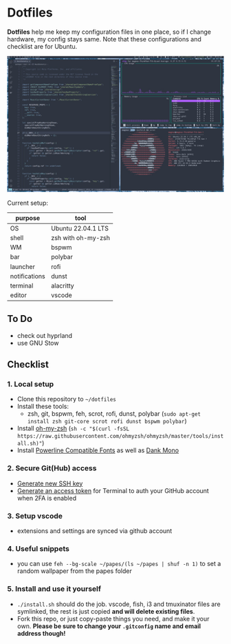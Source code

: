# Dotfiles

**Dotfiles** help me keep my configuration files in one place, so if I change hardware, my config stays same.
Note that these configurations and checklist are for Ubuntu.

![screenshot](./screenshot.jpeg)

Current setup:

purpose|tool
-----|-----
OS|Ubuntu 22.04.1 LTS
shell|zsh with oh-my-zsh
WM|bspwm
bar|polybar
launcher|rofi
notifications|dunst
terminal|alacritty
editor|vscode

## To Do

- check out hyprland
- use GNU Stow

## Checklist

### 1. Local setup

- Clone this repository to `~/dotfiles`
- Install these tools:
  - zsh, git, bspwm, feh, scrot, rofi, dunst, polybar (`sudo apt-get install zsh git-core scrot rofi dunst bspwm polybar`)
- Install [oh-my-zsh](https://github.com/ohmyzsh/ohmyzsh) (`sh -c "$(curl -fsSL https://raw.githubusercontent.com/ohmyzsh/ohmyzsh/master/tools/install.sh)"`)
- Install [Powerline Compatible Fonts](https://github.com/powerline/fonts) as well as [Dank Mono](https://dank.sh/)

### 2. Secure Git(Hub) access

- [Generate new SSH key](https://help.github.com/articles/generating-ssh-keys/)
- [Generate an access token](https://help.github.com/articles/creating-an-access-token-for-command-line-use/) for Terminal to auth your GitHub account when 2FA is enabled

### 3. Setup vscode

- extensions and settings are synced via github account

### 4. Useful snippets

- you can use `feh --bg-scale ~/papes/(ls ~/papes | shuf -n 1)` to set a random wallpaper from the papes folder

### 5. Install and use it yourself

- `./install.sh` should do the job. vscode, fish, i3 and tmuxinator files are symlinked, the rest is just copied **and will delete existing files**.
- Fork this repo, or just copy-paste things you need, and make it your own. **Please be sure to change your `.gitconfig` name and email address though!**
